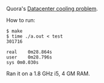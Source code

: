 Quora's [Datacenter cooling problem](http://www.quora.com/challenges#datacenter_cooling).

How to run:

```shell
$ make
$ time ./a.out < test
301716

real	0m28.864s
user	0m28.796s
sys	0m0.030s
```

Ran it on a 1.8 GHz i5, 4 GM RAM.
